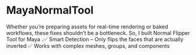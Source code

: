 # MayaNormalTool
Whether you’re preparing assets for real-time rendering or baked workflows, these fixes shouldn’t be a bottleneck. So, I built Normal Flipper Tool for Maya .✅ Smart Detection – Only flips the faces that are actually inverted  ✅ Works with complex meshes, groups, and components
